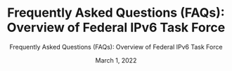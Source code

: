 ---
title: 'Frequently Asked Questions (FAQs): Overview of Federal IPv6 Task Force'
subtitle: 'Frequently Asked Questions (FAQs): Overview of Federal IPv6 Task Force'
date: March 1, 2022
doc-link: assets/resources/IPv6 Federal Task Force_Public FAQ_January 2022_Final Draft.pdf
filters: fed-policy
---